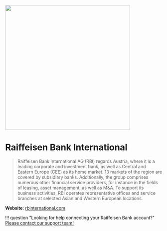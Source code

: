 <img src="https://static.openfintech.io/payment_providers/raiffeisenbank/logo.svg?w=400" width="400px" >

# Raiffeisen Bank International

> Raiffeisen Bank International AG (RBI) regards Austria, where it is a leading corporate and investment bank, as well as Central and Eastern Europe (CEE) as its home market. 13 markets of the region are covered by subsidiary banks. Additionally, the group comprises numerous other financial service providers, for instance in the fields of leasing, asset management, as well as M&A. To support its business activities, RBI operates representative offices and service branches at selected Asian and Western European locations.

**Website**: [rbinternational.com](https://www.rbinternational.com/en/homepage.html)

!!! question "Looking for help connecting your Raiffeisen Bank account?"
    <!--email_off-->[Please contact our support team!](mailto:{{custom.support_email}})<!--/email_off-->
